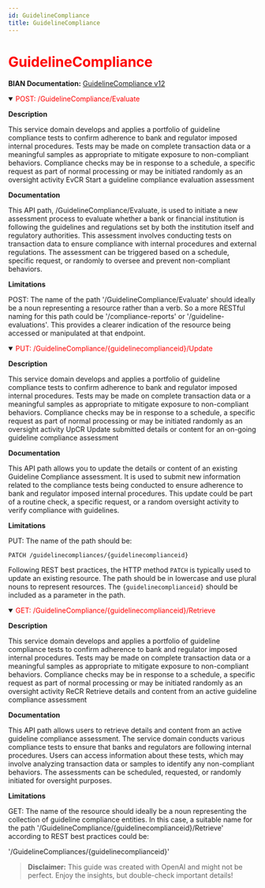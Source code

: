 ```yaml
---
id: GuidelineCompliance
title: GuidelineCompliance
---
```


<h1 style='color:red;'>GuidelineCompliance</h1>

**BIAN Documentation:** [GuidelineCompliance v12](https://app.swaggerhub.com/apis/BIAN-3/GuidelineCompliance/12.0.0)

<details open>
  <summary><span style='color:red;'>POST: /GuidelineCompliance/Evaluate</span></summary>

  **Description**

  This service domain develops and applies a portfolio of guideline compliance tests to confirm adherence to bank and regulator imposed internal procedures. Tests may be made on complete transaction data or a meaningful samples as appropriate to mitigate exposure to non-compliant behaviors. Compliance checks may be in response to a schedule, a specific request as part of normal processing or may be initiated randomly as an oversight activity EvCR Start a guideline compliance evaluation assessment

  **Documentation**

  This API path, /GuidelineCompliance/Evaluate, is used to initiate a new assessment process to evaluate whether a bank or financial institution is following the guidelines and regulations set by both the institution itself and regulatory authorities. This assessment involves conducting tests on transaction data to ensure compliance with internal procedures and external regulations. The assessment can be triggered based on a schedule, specific request, or randomly to oversee and prevent non-compliant behaviors.

  **Limitations**

  POST: The name of the path '/GuidelineCompliance/Evaluate' should ideally be a noun representing a resource rather than a verb. So a more RESTful naming for this path could be '/compliance-reports' or '/guideline-evaluations'. This provides a clearer indication of the resource being accessed or manipulated at that endpoint.

</details>

<details open>
  <summary><span style='color:red;'>PUT: /GuidelineCompliance/{guidelinecomplianceid}/Update</span></summary>

  **Description**

  This service domain develops and applies a portfolio of guideline compliance tests to confirm adherence to bank and regulator imposed internal procedures. Tests may be made on complete transaction data or a meaningful samples as appropriate to mitigate exposure to non-compliant behaviors. Compliance checks may be in response to a schedule, a specific request as part of normal processing or may be initiated randomly as an oversight activity UpCR Update submitted details or content for an on-going guideline compliance assessment

  **Documentation**

  This API path allows you to update the details or content of an existing Guideline Compliance assessment. It is used to submit new information related to the compliance tests being conducted to ensure adherence to bank and regulator imposed internal procedures. This update could be part of a routine check, a specific request, or a random oversight activity to verify compliance with guidelines.

  **Limitations**

  PUT: The name of the path should be:

```
PATCH /guidelinecompliances/{guidelinecomplianceid}
```

Following REST best practices, the HTTP method `PATCH` is typically used to update an existing resource. The path should be in lowercase and use plural nouns to represent resources. The `{guidelinecomplianceid}` should be included as a parameter in the path.

</details>

<details open>
  <summary><span style='color:red;'>GET: /GuidelineCompliance/{guidelinecomplianceid}/Retrieve</span></summary>

  **Description**

  This service domain develops and applies a portfolio of guideline compliance tests to confirm adherence to bank and regulator imposed internal procedures. Tests may be made on complete transaction data or a meaningful samples as appropriate to mitigate exposure to non-compliant behaviors. Compliance checks may be in response to a schedule, a specific request as part of normal processing or may be initiated randomly as an oversight activity ReCR Retrieve details and content from an active guideline compliance assessment

  **Documentation**

  This API path allows users to retrieve details and content from an active guideline compliance assessment. The service domain conducts various compliance tests to ensure that banks and regulators are following internal procedures. Users can access information about these tests, which may involve analyzing transaction data or samples to identify any non-compliant behaviors. The assessments can be scheduled, requested, or randomly initiated for oversight purposes.

  **Limitations**

  GET: The name of the resource should ideally be a noun representing the collection of guideline compliance entities. In this case, a suitable name for the path '/GuidelineCompliance/{guidelinecomplianceid}/Retrieve' according to REST best practices could be:

'/GuidelineCompliances/{guidelinecomplianceid}'

</details>

> **Disclaimer:** This guide was created with OpenAI and might not be perfect. Enjoy the insights, but double-check important details!
